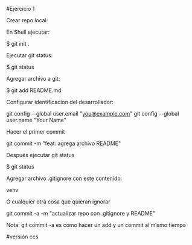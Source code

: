 #Ejercicio 1

Crear repo local:

En Shell ejecutar:

$ git init .

Ejecutar git status:

$ git status

Agregar archivo a git:

$ git add README.md

Configurar identificacion del desarrollador:


  git config --global user.email "you@example.com"
  git config --global user.name "Your Name"

Hacer el primer commit

git commit -m "feat: agrega archivo README"

Después ejecutar git status

$ git status

Agregar archivo .gitignore con este contenido:

venv

O cualquier otra cosa que quieran ignorar

git commit -a -m "actualizar repo con .gitignore y README"

Nota: git commit -a es como hacer un add y un commit al mismo tiempo

#versión ccs